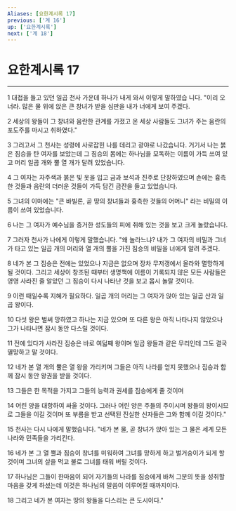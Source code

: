 ```yaml
---
Aliases: [요한계시록 17]
previous: ['계 16']
up: ['요한계시록']
next: ['계 18']
---
```

# 요한계시록 17

***


1 대접을 들고 있던 일곱 천사 가운데 하나가 내게 와서 이렇게 말하였습 니다. "이리 오너라. 많은 물 위에 앉은 큰 창녀가 받을 심판을 내가 너에게 보여 주겠다. 

2 세상의 왕들이 그 창녀와 음란한 관계를 가졌고 온 세상 사람들도 그녀가 주는 음란의 포도주를 마시고 취하였다." 

3 그러고서 그 천사는 성령에 사로잡힌 나를 데리고 광야로 나갔습니다. 거기서 나는 붉은 짐승을 탄 여자를 보았는데 그 짐승의 몸에는 하나님을 모독하는 이름이 가득 쓰여 있고 머리 일곱 개와 뿔 열 개가 달려 있었습니다. 

4 그 여자는 자주색과 붉은 빛 옷을 입고 금과 보석과 진주로 단장하였으며 손에는 흉측한 것들과 음란의 더러운 것들이 가득 담긴 금잔을 들고 있었습니다. 

5 그녀의 이마에는 "큰 바빌론, 곧 땅의 창녀들과 흉측한 것들의 어머니" 라는 비밀의 이름이 쓰여 있었습니다. 

6 나는 그 여자가 예수님을 증거한 성도들의 피에 취해 있는 것을 보고 크게 놀랐습니다. 

7 그러자 천사가 나에게 이렇게 말했습니다. "왜 놀라느냐? 내가 그 여자의 비밀과 그녀가 타고 있는 일곱 개의 머리와 열 개의 뿔을 가진 짐승의 비밀을 너에게 알려 주겠다. 

8 네가 본 그 짐승은 전에는 있었으나 지금은 없으며 장차 무저갱에서 올라와 멸망하게 될 것이다. 그리고 세상이 창조된 때부터 생명책에 이름이 기록되지 않은 모든 사람들은 영영 사라진 줄 알았던 그 짐승이 다시 나타난 것을 보고 몹시 놀랄 것이다. 

9 이런 때일수록 지혜가 필요하다. 일곱 개의 머리는 그 여자가 앉아 있는 일곱 산과 일곱 왕이다. 

10 다섯 왕은 벌써 망하였고 하나는 지금 있으며 또 다른 왕은 아직 나타나지 않았으나 그가 나타나면 잠시 동안 다스릴 것이다. 

11 전에 있다가 사라진 짐승은 바로 여덟째 왕이며 일곱 왕들과 같은 무리인데 그도 결국 멸망하고 말 것이다. 

12 네가 본 열 개의 뿔은 열 왕을 가리키며 그들은 아직 나라를 얻지 못했으나 짐승과 함께 잠시 동안 왕권을 받을 것이다. 

13 그들은 한 목적을 가지고 그들의 능력과 권세를 짐승에게 줄 것이며 

14 어린 양을 대항하여 싸울 것이다. 그러나 어린 양은 주들의 주이시며 왕들의 왕이시므로 그들을 이길 것이며 또 부름을 받고 선택된 진실한 신자들은 그와 함께 이길 것이다." 

15 천사는 다시 나에게 말했습니다. "네가 본 물, 곧 창녀가 앉아 있는 그 물은 세계 모든 나라와 민족들을 가리킨다. 

16 네가 본 그 열 뿔과 짐승이 창녀를 미워하여 그녀를 망하게 하고 벌거숭이가 되게 할 것이며 그녀의 살을 먹고 불로 그녀를 태워 버릴 것이다. 

17 하나님은 그들이 한마음이 되어 자기들의 나라를 짐승에게 바쳐 그분의 뜻을 성취할 마음을 갖게 하셨는데 이것은 하나님의 말씀이 이루어질 때까지이다. 

18 그리고 네가 본 여자는 땅의 왕들을 다스리는 큰 도시이다."
